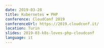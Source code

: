 ```yaml
---
date: 2019-03-28
title: Kubernetes ❤ PHP
conference: CloudConf 2019
conferenceUrl: https://2019.cloudconf.it/
location: Turin
slides: 2019-03-k8s-loves-php-cloudconf
language: it
---
```

